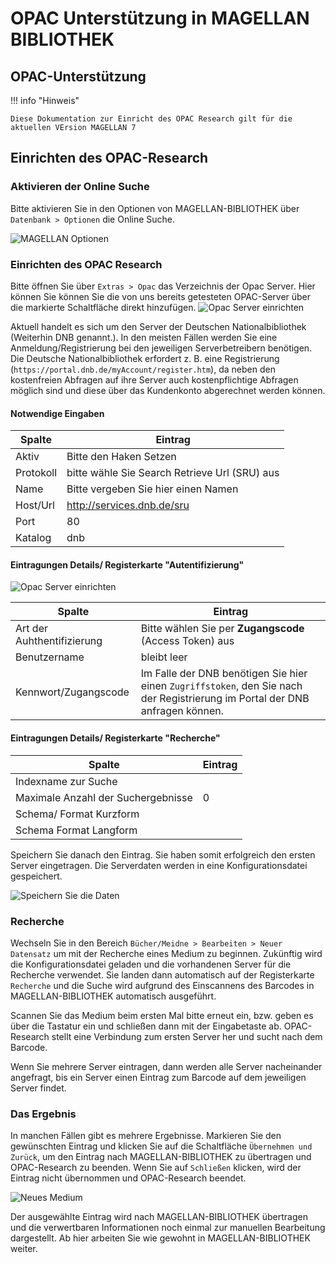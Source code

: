 # OPAC Unterstützung in MAGELLAN BIBLIOTHEK

## OPAC-Unterstützung

!!! info "Hinweis"

    Diese Dokumentation zur Einricht des OPAC Research gilt für die aktuellen VErsion MAGELLAN 7

## Einrichten des OPAC-Research

### Aktivieren der Online Suche

Bitte aktivieren Sie in den Optionen von MAGELLAN-BIBLIOTHEK über `Datenbank > Optionen` die Online Suche.

![MAGELLAN Optionen](/assets/images/bibliothek/optionen_online_suche.png)

### Einrichten des OPAC Research

Bitte öffnen Sie über `Extras > Opac` das Verzeichnis der Opac Server. Hier können Sie können Sie die von uns bereits getesteten OPAC-Server über die markierte Schaltfläche direkt hinzufügen.
![Opac Server einrichten](/assets/images/bibliothek/opac5.png)

Aktuell handelt es sich um den Server der Deutschen Nationalbibliothek (Weiterhin DNB genannt.). In den meisten Fällen werden Sie eine Anmeldung/Registrierung bei den jeweiligen Serverbetreibern benötigen. Die Deutsche Nationalbibliothek erfordert z. B. eine Registrierung (```https://portal.dnb.de/myAccount/register.htm```), da neben den kostenfreien Abfragen auf ihre Server auch kostenpflichtige Abfragen möglich sind und diese über das Kundenkonto abgerechnet werden können.

#### Notwendige Eingaben

Spalte | Eintrag
-|-
Aktiv| Bitte den Haken Setzen
Protokoll| bitte wähle Sie Search Retrieve Url (SRU) aus
Name|Bitte vergeben Sie hier einen Namen
Host/Url| http://services.dnb.de/sru
Port|80
Katalog|dnb

#### Eintragungen Details/ Registerkarte "Autentifizierung"

![Opac Server einrichten](/assets/images/bibliothek/opac6.png)

Spalte | Eintrag
-|-
Art der Auhthentifizierung| Bitte wählen Sie  per **Zugangscode** (Access Token) aus
Benutzername| bleibt leer
Kennwort/Zugangscode| Im Falle der DNB benötigen Sie hier einen `Zugriffstoken`, den Sie nach der Registrierung im Portal der DNB anfragen können.

#### Eintragungen Details/ Registerkarte "Recherche"

Spalte | Eintrag
-|-
Indexname zur Suche|
Maximale Anzahl der Suchergebnisse| 0
Schema/ Format Kurzform|
Schema Format Langform|

Speichern Sie danach den Eintrag. Sie haben somit erfolgreich den ersten Server eingetragen. Die Serverdaten werden in eine Konfigurationsdatei gespeichert.

![Speichern Sie die Daten](/assets/images/bibliothek/opac7.png)

### Recherche

Wechseln Sie in den Bereich `Bücher/Meidne > Bearbeiten > Neuer Datensatz` um mit der Recherche eines Medium zu beginnen. Zukünftig wird die Konfigurationsdatei geladen und die vorhandenen Server für die Recherche verwendet. Sie landen dann automatisch auf der Registerkarte `Recherche` und die Suche wird aufgrund des Einscannens des Barcodes in MAGELLAN-BIBLIOTHEK automatisch ausgeführt.

Scannen Sie das Medium beim ersten Mal bitte erneut ein, bzw. geben es über die Tastatur ein und schließen dann mit der Eingabetaste ab. OPAC-Research stellt eine Verbindung zum ersten Server her und sucht nach dem Barcode.

Wenn Sie mehrere Server eintragen, dann werden alle Server nacheinander angefragt, bis ein Server einen Eintrag zum Barcode auf dem jeweiligen Server findet.

### Das Ergebnis

In manchen Fällen gibt es mehrere Ergebnisse. Markieren Sie den gewünschten Eintrag und klicken Sie auf die Schaltfläche `Übernehmen und Zurück`, um den Eintrag nach MAGELLAN-BIBLIOTHEK zu übertragen und OPAC-Research zu beenden. Wenn Sie auf `Schließen` klicken, wird der Eintrag nicht übernommen und OPAC-Research beendet.

![Neues Medium](/assets/images/bibliothek/opac4.png)

Der ausgewählte Eintrag wird nach MAGELLAN-BIBLIOTHEK übertragen und die verwertbaren Informationen noch einmal zur manuellen Bearbeitung dargestellt. Ab hier arbeiten Sie wie gewohnt in MAGELLAN-BIBLIOTHEK weiter.

